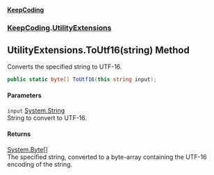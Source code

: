 #### [KeepCoding](index.md 'index')
### [KeepCoding](KeepCoding.md 'KeepCoding').[UtilityExtensions](UtilityExtensions.md 'KeepCoding.UtilityExtensions')
## UtilityExtensions.ToUtf16(string) Method
Converts the specified string to UTF-16.
```csharp
public static byte[] ToUtf16(this string input);
```
#### Parameters
<a name='KeepCoding_UtilityExtensions_ToUtf16(string)_input'></a>
`input` [System.String](https://docs.microsoft.com/en-us/dotnet/api/System.String 'System.String')  
String to convert to UTF-16.
  
#### Returns
[System.Byte](https://docs.microsoft.com/en-us/dotnet/api/System.Byte 'System.Byte')[[]](https://docs.microsoft.com/en-us/dotnet/api/System.Array 'System.Array')  
The specified string, converted to a byte-array containing the UTF-16 encoding of the string.
